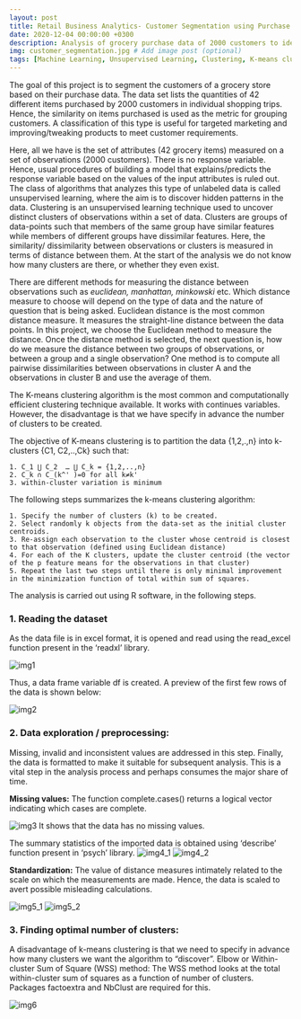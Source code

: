 ```yaml
---
layout: post
title: Retail Business Analytics- Customer Segmentation using Purchase Data
date: 2020-12-04 00:00:00 +0300
description: Analysis of grocery purchase data of 2000 customers to identify groups of customers with similar preferences
img: customer_segmentation.jpg # Add image post (optional)
tags: [Machine Learning, Unsupervised Learning, Clustering, K-means clustering] # add tag
---
```


The goal of this project is to segment the customers of a grocery store based on their purchase data. The data set lists the quantities of 42 different items purchased by 2000 customers in individual shopping trips. Hence, the similarity on items purchased is used as the metric for grouping customers. A classification of this type is useful for targeted marketing and improving/tweaking products to meet customer requirements. 

Here, all we have is the set of attributes (42 grocery items) measured on a set of observations (2000 customers). There is no response variable. Hence, usual procedures of building a model that explains/predicts the response variable based on the values of the input attributes is ruled out. The class of algorithms that analyzes this type of unlabeled data is called unsupervised learning, where the aim is to discover hidden patterns in the data. Clustering is an unsupervised learning technique used to uncover distinct clusters of observations within a set of data. Clusters are groups of data-points such that members of the same group have similar features while members of different groups have dissimilar features. Here, the similarity/ dissimilarity between observations or clusters is measured in terms of distance between them. At the start of the analysis we do not know how many clusters are there, or whether they even exist. 

There are different methods for measuring the distance between observations such as *euclidean, manhattan, minkowski* etc. Which distance measure to choose will depend on the type of data and the nature of question that is being asked. Euclidean distance is the most common distance measure. It measures the straight-line distance between the data points. 
In this project, we choose the Euclidean method to measure the distance. Once the distance method is selected, the next question is, how do we measure the distance between two groups of observations, or between a group and a single observation? One method is to compute all pairwise dissimilarities between observations in cluster A and the observations in cluster B and use the average of them. 

The K-means clustering algorithm is the most common and computationally efficient clustering technique available. It works with continues variables. However, the disadvantage is that we have specify in advance the number of clusters to be created.

The objective of K-means clustering is to partition the data {1,2,.,n} into k-clusters {C1, C2,..,Ck} such that:

	1. C_1 ⋃ C_2  … ⋃ C_k = {1,2,..,n}	
	2. C_k ∩ C_(k^' )=0 for all k≠k'	
	3. within-cluster variation is minimum
	
The following steps summarizes the k-means clustering algorithm:

	1. Specify the number of clusters (k) to be created. 	
	2. Select randomly k objects from the data-set as the initial cluster centroids.
	3. Re-assign each observation to the cluster whose centroid is closest to that observation (defined using Euclidean distance)
	4. For each of the K clusters, update the cluster centroid (the vector of the p feature means for the observations in that cluster)
	5. Repeat the last two steps until there is only minimal improvement in the minimization function of total within sum of squares.
	
The analysis is carried out using R software, in the following steps. 

### 1. Reading the dataset
As the data file is in excel format, it is opened and read using the read_excel function present in the ‘readxl’ library.

![img1]({{site.baseurl}}/assets/img/customer_segmentation/img1.png)

Thus, a data frame variable df is created. A preview of the first few rows of the data is shown below:

![img2]({{site.baseurl}}/assets/img/customer_segmentation/img2.png)

### 2. Data exploration / preprocessing:
Missing, invalid and inconsistent values are addressed in this step. Finally, the data is formatted to make it suitable for subsequent analysis. This is a vital step in the analysis process and perhaps consumes the major share of time. 

**Missing values:**
The function complete.cases() returns a logical vector indicating which cases are complete.

![img3]({{site.baseurl}}/assets/img/customer_segmentation/img3.png)
It shows that the data has no missing values. 

The summary statistics of the imported data is obtained using ‘describe’ function present in ‘psych’ library.
![img4_1]({{site.baseurl}}/assets/img/customer_segmentation/img4_1.png)
![img4_2]({{site.baseurl}}/assets/img/customer_segmentation/img4_2.png)

**Standardization:**
The value of distance measures intimately related to the scale on which the measurements are made. Hence, the data is scaled to avert possible misleading calculations.

![img5_1]({{site.baseurl}}/assets/img/customer_segmentation/img5_1.png)
![img5_2]({{site.baseurl}}/assets/img/customer_segmentation/img5_2.png)

### 3. Finding optimal number of clusters:
A disadvantage of k-means clustering is that we need to specify in advance how many clusters we want the algorithm to “discover”. 
Elbow or Within-cluster Sum of Square (WSS) method:
The WSS method looks at the total within-cluster sum of squares as a function of number of clusters. Packages factoextra and NbClust are required for this.

![img6]({{site.baseurl}}/assets/img/customer_segmentation/img6.png)



